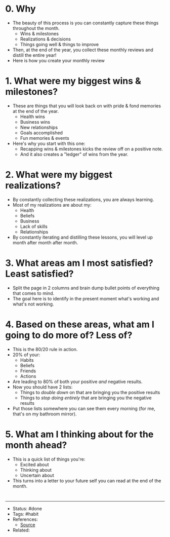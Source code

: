# 0. Why
- The beauty of this process is you can constantly capture these things throughout the month.
	- Wins & milestones
	- Realizations & decisions
	- Things going well & things to improve
- Then, at the end of the year, you collect these monthly reviews and distill the entire year!
- Here is how you create your monthly review

# 1. What were my biggest wins & milestones?
- These are things that you will look back on with pride & fond memories at the end of the year.
	- Health wins
	- Business wins
	- New relationships
	- Goals accomplished
	- Fun memories & events
- Here's why you start with this one:
	- Recapping wins & milestones kicks the review off on a positive note.
	- And it also creates a "ledger" of wins from the year.

# 2. What were my biggest realizations?
- By constantly collecting these realizations, you are always learning.
- Most of my realizations are about my:
	- Health
	- Beliefs
	- Business
	- Lack of skills
	- Relationships
- By constantly iterating and distilling these lessons, you will level up month after month after month.

# 3. What areas am I most satisfied? Least satisfied?
- Split the page in 2 columns and brain dump bullet points of everything that comes to mind.
- The goal here is to identify in the present moment what's working and what's not working.

# 4. Based on these areas, what am I going to do more of? Less of?
- This is the 80/20 rule in action.
- 20% of your:
	- Habits
	- Beliefs
	- Friends
	- Actions
- Are leading to 80% of both your positive *and* negative results.
- Now you should have 2 lists:
	- Things to *double down* on that are bringing you the positive results
	- Things to *stop doing entirely* that are bringing you the negative results
- Put those lists somewhere you can see them every morning (for me, that's on my bathroom mirror).

# 5. What am I thinking about for the month ahead?
- This is a quick list of things you're:
	- Excited about
	- Thinking about
	- Uncertain about
- This turns into a letter to your future self you can read at the end of the month.

#
---
- Status: #done
- Tags: #habit
- References:
	- [Source](https://twitter.com/dickiebush/status/1576576147172872193)
- Related:
